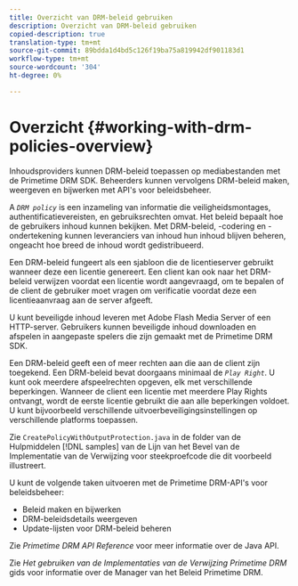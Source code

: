 ```yaml
---
title: Overzicht van DRM-beleid gebruiken
description: Overzicht van DRM-beleid gebruiken
copied-description: true
translation-type: tm+mt
source-git-commit: 89bdda1d4bd5c126f19ba75a819942df901183d1
workflow-type: tm+mt
source-wordcount: '304'
ht-degree: 0%

---
```



# Overzicht {#working-with-drm-policies-overview}

Inhoudsproviders kunnen DRM-beleid toepassen op mediabestanden met de Primetime DRM SDK. Beheerders kunnen vervolgens DRM-beleid maken, weergeven en bijwerken met API&#39;s voor beleidsbeheer.

A *`DRM policy`* is een inzameling van informatie die veiligheidsmontages, authentificatievereisten, en gebruiksrechten omvat. Het beleid bepaalt hoe de gebruikers inhoud kunnen bekijken. Met DRM-beleid, -codering en -ondertekening kunnen leveranciers van inhoud hun inhoud blijven beheren, ongeacht hoe breed de inhoud wordt gedistribueerd.

Een DRM-beleid fungeert als een sjabloon die de licentieserver gebruikt wanneer deze een licentie genereert. Een client kan ook naar het DRM-beleid verwijzen voordat een licentie wordt aangevraagd, om te bepalen of de client de gebruiker moet vragen om verificatie voordat deze een licentieaanvraag aan de server afgeeft.

U kunt beveiligde inhoud leveren met Adobe Flash Media Server of een HTTP-server. Gebruikers kunnen beveiligde inhoud downloaden en afspelen in aangepaste spelers die zijn gemaakt met de Primetime DRM SDK.

Een DRM-beleid geeft een of meer rechten aan die aan de client zijn toegekend. Een DRM-beleid bevat doorgaans minimaal de *`Play Right`*. U kunt ook meerdere afspeelrechten opgeven, elk met verschillende beperkingen. Wanneer de client een licentie met meerdere Play Rights ontvangt, wordt de eerste licentie gebruikt die aan alle beperkingen voldoet. U kunt bijvoorbeeld verschillende uitvoerbeveiligingsinstellingen op verschillende platforms toepassen.

Zie `CreatePolicyWithOutputProtection.java` in de folder van de Hulpmiddelen [!DNL samples] van de Lijn van het Bevel van de Implementatie van de Verwijzing voor steekproefcode die dit voorbeeld illustreert.

U kunt de volgende taken uitvoeren met de Primetime DRM-API&#39;s voor beleidsbeheer:

* Beleid maken en bijwerken
* DRM-beleidsdetails weergeven
* Update-lijsten voor DRM-beleid beheren

Zie *Primetime DRM API Reference* voor meer informatie over de Java API.

Zie *Het gebruiken van de Implementaties van de Verwijzing Primetime DRM* gids voor informatie over de Manager van het Beleid Primetime DRM.
